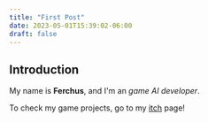 ```yaml
---
title: "First Post"
date: 2023-05-01T15:39:02-06:00
draft: false
---
```


## Introduction 

My name is **Ferchus**, and I'm an *game AI developer*.

To check my game projects, go to my [itch](https://ferchus.itch.io) page!